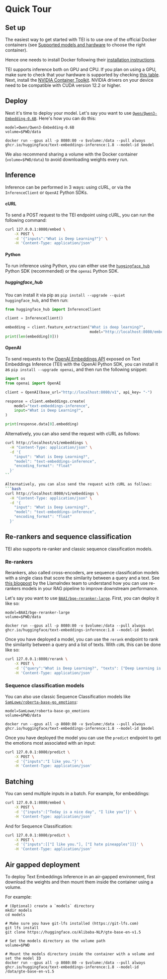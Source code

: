 <!--Copyright 2025 The HuggingFace Team. All rights reserved.

Licensed under the Apache License, Version 2.0 (the "License"); you may not use this file except in compliance with
the License. You may obtain a copy of the License at

http://www.apache.org/licenses/LICENSE-2.0

Unless required by applicable law or agreed to in writing, software distributed under the License is distributed on
an "AS IS" BASIS, WITHOUT WARRANTIES OR CONDITIONS OF ANY KIND, either express or implied. See the License for the
specific language governing permissions and limitations under the License.

⚠️ Note that this file is in Markdown but contain specific syntax for our doc-builder (similar to MDX) that may not be
rendered properly in your Markdown viewer.

-->

# Quick Tour

## Set up

The easiest way to get started with TEI is to use one of the official Docker containers
(see [Supported models and hardware](supported_models) to choose the right container).

Hence one needs to install Docker following their [installation instructions](https://docs.docker.com/get-docker/).

TEI supports inference both on GPU and CPU. If you plan on using a GPU, make sure to check that your hardware is supported by checking [this table](https://github.com/huggingface/text-embeddings-inference?tab=readme-ov-file#docker-images).
Next, install the [NVIDIA Container Toolkit](https://docs.nvidia.com/datacenter/cloud-native/container-toolkit/install-guide.html). NVIDIA drivers on your device need to be compatible with CUDA version 12.2 or higher.

## Deploy

Next it's time to deploy your model. Let's say you want to use [`Qwen/Qwen3-Embedding-0.6B`](https://huggingface.co/Qwen/Qwen3-Embedding-0.6B). Here's how you can do this:

```shell
model=Qwen/Qwen3-Embedding-0.6B
volume=$PWD/data

docker run --gpus all -p 8080:80 -v $volume:/data --pull always ghcr.io/huggingface/text-embeddings-inference:1.8 --model-id $model
```

<Tip>

We also recommend sharing a volume with the Docker container (`volume=$PWD/data`) to avoid downloading weights every run.

</Tip>

## Inference

Inference can be performed in 3 ways: using cURL, or via the `InferenceClient` or `OpenAI` Python SDKs.

#### cURL

To send a POST request to the TEI endpoint using cURL, you can run the following command:

```bash
curl 127.0.0.1:8080/embed \
    -X POST \
    -d '{"inputs":"What is Deep Learning?"}' \
    -H 'Content-Type: application/json'
```

#### Python

To run inference using Python, you can either use the [`huggingface_hub`](https://huggingface.co/docs/huggingface_hub/en/index) Python SDK (recommended) or the `openai` Python SDK.

##### huggingface_hub

You can install it via pip as `pip install --upgrade --quiet huggingface_hub`, and then run:

```python
from huggingface_hub import InferenceClient

client = InferenceClient()

embedding = client.feature_extraction("What is deep learning?",
                                      model="http://localhost:8080/embed")
print(len(embedding[0]))
```

#### OpenAI
To send requests to the [OpenAI Embeddings API](https://platform.openai.com/docs/api-reference/embeddings/create) exposed on Text Embeddings Inference (TEI) with the OpenAI Python SDK, you can install it as `pip install --upgrade openai`, and then run the following snippet:

```python
import os
from openai import OpenAI

client = OpenAI(base_url="http://localhost:8080/v1", api_key= "-")

response = client.embeddings.create(
    model="text-embeddings-inference",
    input="What is Deep Learning?",
)

print(response.data[0].embedding)
```

Alternatively, you can also send the request with cURL as follows:

```bash
curl http://localhost/v1/embeddings \
  -H "Content-Type: application/json" \
  -d '{
    "input": "What is Deep Learning?",
    "model": "text-embeddings-inference",
    "encoding_format": "float"
  }'
``

Alternatively, you can also send the request with cURL as follows:
```bash
curl http://localhost:8080/v1/embeddings \
  -H "Content-Type: application/json" \
  -d '{
    "input": "What is Deep Learning?",
    "model": "text-embeddings-inference",
    "encoding_format": "float"
  }'
```

## Re-rankers and sequence classification

TEI also supports re-ranker and classic sequence classification models.

### Re-rankers

Rerankers, also called cross-encoders, are sequence classification models with a single class that score the similarity between a query and a text. See [this blogpost](https://blog.llamaindex.ai/boosting-rag-picking-the-best-embedding-reranker-models-42d079022e83) by
the LlamaIndex team to understand how you can use re-rankers models in your RAG pipeline to improve
downstream performance.

Let's say you want to use [`BAAI/bge-reranker-large`](https://huggingface.co/BAAI/bge-reranker-large). First, you can deploy it like so:

```shell
model=BAAI/bge-reranker-large
volume=$PWD/data

docker run --gpus all -p 8080:80 -v $volume:/data --pull always ghcr.io/huggingface/text-embeddings-inference:1.8 --model-id $model
```

Once you have deployed a model, you can use the `rerank` endpoint to rank the similarity between a query and a list of texts. With `cURL` this can be done like so:

```bash
curl 127.0.0.1:8080/rerank \
    -X POST \
    -d '{"query":"What is Deep Learning?", "texts": ["Deep Learning is not...", "Deep learning is..."], "raw_scores": false}' \
    -H 'Content-Type: application/json'
```

### Sequence classification models

You can also use classic Sequence Classification models like [`SamLowe/roberta-base-go_emotions`](https://huggingface.co/SamLowe/roberta-base-go_emotions):

```shell
model=SamLowe/roberta-base-go_emotions
volume=$PWD/data

docker run --gpus all -p 8080:80 -v $volume:/data --pull always ghcr.io/huggingface/text-embeddings-inference:1.8 --model-id $model
```

Once you have deployed the model you can use the `predict` endpoint to get the emotions most associated with an input:

```bash
curl 127.0.0.1:8080/predict \
    -X POST \
    -d '{"inputs":"I like you."}' \
    -H 'Content-Type: application/json'
```

## Batching

You can send multiple inputs in a batch. For example, for embeddings:

```bash
curl 127.0.0.1:8080/embed \
    -X POST \
    -d '{"inputs":["Today is a nice day", "I like you"]}' \
    -H 'Content-Type: application/json'
```

And for Sequence Classification:

```bash
curl 127.0.0.1:8080/predict \
    -X POST \
    -d '{"inputs":[["I like you."], ["I hate pineapples"]]}' \
    -H 'Content-Type: application/json'
```

## Air gapped deployment

To deploy Text Embeddings Inference in an air-gapped environment, first download the weights and then mount them inside
the container using a volume.

For example:

```shell
# (Optional) create a `models` directory
mkdir models
cd models

# Make sure you have git-lfs installed (https://git-lfs.com)
git lfs install
git clone https://huggingface.co/Alibaba-NLP/gte-base-en-v1.5

# Set the models directory as the volume path
volume=$PWD

# Mount the models directory inside the container with a volume and set the model ID
docker run --gpus all -p 8080:80 -v $volume:/data --pull always ghcr.io/huggingface/text-embeddings-inference:1.8 --model-id /data/gte-base-en-v1.5
```
